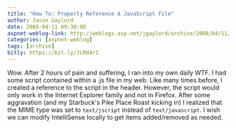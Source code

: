 ```yaml
---
title: "How To: Properly Reference A JavaScript File"
author: Jason Gaylord
date: 2008-04-11 09:30:00
aspnet-weblog-link: http://weblogs.asp.net/jgaylord/archive/2008/04/11/how-to-properly-reference-a-javascript-file.aspx
categories: [aspnet-weblog]
tags: [archive]
bitly: https://bit.ly/2LMd4r1
---
```


Wow. After 2 hours of pain and suffering, I ran into my own daily WTF. I had some script contained within a .js file in my web. Like many times before, I created a reference to the script in the header. However, the script would only work in the Internet Explorer family and not in Firefox. After some aggravation (and my Starbuck's Pike Place Roast kicking in) I realized that the MIME type was set to `text/jscript` instead of `text/javascript`. I wish we can modify IntelliSense locally to get items added/removed as needed.